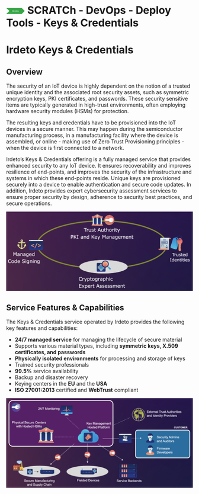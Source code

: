 # <img src="../../../images/deploy.png" alt ='deploy'  width="10%" > SCRATCh - DevOps - Deploy Tools - Keys & Credentials

# Irdeto Keys & Credentials
## Overview
The security of an IoT device is highly dependent on the notion of a trusted unique identity and the associated root security assets, such as symmetric encryption keys, PKI certificates, and passwords. These security sensitive items are typically generated in high-trust environments, often employing hardware security modules (HSMs) for protection.

The resulting keys and credentials have to be provisioned into the IoT devices in a secure manner. This may happen during the semiconductor manufacturing process, in a manufacturing facility where the device is assembled, or online - making use of Zero Trust Provisioning principles - when the device is first connected to a network. 

Irdeto’s Keys & Credentials offering is a fully managed service that provides enhanced security to any IoT device. It ensures recoverability and improves resilience of end-points, and improves the security of the infrastructure and systems in which these end-points reside. Unique keys are provisioned securely into a device to  enable authentication and secure code updates. In addition, Irdeto provides expert cybersecurity assessment services to ensure proper security by design, adherence to security best practices, and secure operations. 

![image](K&C.png)

## Service Features & Capabilities
The Keys & Credentials service operated by Irdeto provides the following key features and capabilities:
* **24/7 managed service** for managing the lifecycle of secure material 
* Supports various material types, including **symmetric keys, X.509 certificates, and passwords**
* **Physically isolated environments** for processing and storage of keys
* Trained security professionals
* **99.5%** service availability  
* Backup and disaster recovery
* Keying centers in the **EU** and the **USA** 
* **ISO 27001:2013** certified and **WebTrust** compliant

![image](K&C_Features.png) 










